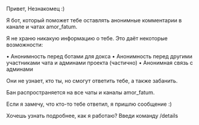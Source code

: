Привет, Незнакомец :)

Я бот, который поможет тебе оставлять анонимные комментарии в канале и чатах amor_fatum.

Я не храню никакую информацию о тебе. Это даёт некоторые возможности:

• Анонимность перед ботами для докса
• Анонимность перед другими участниками чата и админами проекта (частично)
• Анонимная связь с админами

Они не узнает, кто ты, но смогут ответить тебе, а также забанить.

Бан распространяется на все чаты и каналы amor_fatum.

Если я замечу, что кто-то тебе ответил, я пришлю сообщение :)

Хочешь узнать подробнее, как я работаю? Введи команду /details